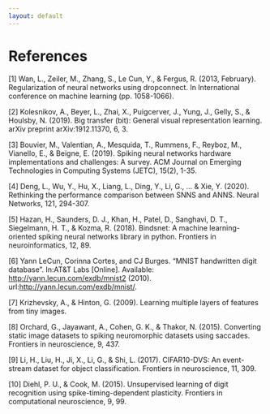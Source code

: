 ```yaml
---
layout: default
---
```

# References
[1] Wan, L., Zeiler, M., Zhang, S., Le Cun, Y., & Fergus, R. (2013, February). Regularization of neural networks using dropconnect. In International conference on machine learning (pp. 1058-1066).

[2] Kolesnikov, A., Beyer, L., Zhai, X., Puigcerver, J., Yung, J., Gelly, S., & Houlsby, N. (2019). Big transfer (bit): General visual representation learning. arXiv preprint arXiv:1912.11370, 6, 3.

[3] Bouvier, M., Valentian, A., Mesquida, T., Rummens, F., Reyboz, M., Vianello, E., & Beigne, E. (2019). Spiking neural networks hardware implementations and challenges: A survey. ACM Journal on Emerging Technologies in Computing Systems (JETC), 15(2), 1-35.

[4] Deng, L., Wu, Y., Hu, X., Liang, L., Ding, Y., Li, G., ... & Xie, Y. (2020). Rethinking the performance comparison between SNNS and ANNS. Neural Networks, 121, 294-307.

[5] Hazan, H., Saunders, D. J., Khan, H., Patel, D., Sanghavi, D. T., Siegelmann, H. T., & Kozma, R. (2018). Bindsnet: A machine learning-oriented spiking neural networks library in python. Frontiers in neuroinformatics, 12, 89.

[6] Yann LeCun, Corinna Cortes, and CJ Burges. “MNIST handwritten digit database”. In:AT&T Labs [Online]. Available: http://yann.lecun.com/exdb/mnist2 (2010). url:http://yann.lecun.com/exdb/mnist/.

[7] Krizhevsky, A., & Hinton, G. (2009). Learning multiple layers of features from tiny images.

[8] Orchard, G., Jayawant, A., Cohen, G. K., & Thakor, N. (2015). Converting static image datasets to spiking neuromorphic datasets using saccades. Frontiers in neuroscience, 9, 437.

[9] Li, H., Liu, H., Ji, X., Li, G., & Shi, L. (2017). CIFAR10-DVS: An event-stream dataset for object classification. Frontiers in neuroscience, 11, 309.

[10] Diehl, P. U., & Cook, M. (2015). Unsupervised learning of digit recognition using spike-timing-dependent plasticity. Frontiers in computational neuroscience, 9, 99.
